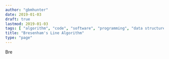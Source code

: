 ```yaml
---
author: "gbmhunter"
date: 2019-01-03
draft: true
lastmod: 2019-01-03
tags: [ "algorithm", "code", "software", "programming", "data structure" ]
title: "Bresenham's Line Algorithm"
type: "page"
---
```


Bre
